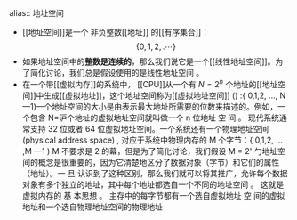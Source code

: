alias:: 地址空间

- [[地址空间]]是一个 非负整数[[地址]] 的[[有序集合]]：
  $$\{ 0, 1,2, .\cdots \}$$
- 如果地址空间中的**整数是连续的**，那么我们说它是一个[[线性地址空间]]。为了简化讨论，我们总是假设使用的是线性地址空间 。
- 在一个带[[虚拟内存]]的系统中， [[CPU]]从一个有 $N=2^n$ 个地址的[[地址空间]]中生成[[虚拟地址]]，这个地址空间称为[[虚拟地址空间]] () :{ 0,1,2, …, N —1)一个地址空间的大小是由表示最大地址所需要的位数来描述的。例如，一个包含 N=沪个地址的虚拟地址空间就叫做一个 n 位地址 空 间 。 现代系统通常支持 32 位或者 64 位虚拟地址空间。一个系统还有一个物理地址空间 (physical address space) , 对应于系统中物理内存的 M 个字节：{ 0,1,2, … ,M —1 ) M 不要求是 2 的幕，但是为了简化讨论，我们假设 M = 2' 勹地址空间的概念是很重要的，因为它清楚地区分了数据对象（字节）和它们的属性（地址）。一 旦 认识到了这种区别，那么我们就可以将其推广，允许每个数据对象有多个独立的地址，其中每个地址都选自一个不同的地址空间 。 这就是虚拟内存的 基 本思想 。 主存中的每字节都有一个选自虚拟地址 空 间的虚拟地址和一个选自物理地址空间的物理地址